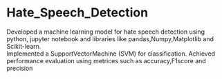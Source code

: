 # Hate_Speech_Detection
Developed a machine learning model for hate speech detection using python, jupyter notebook and libraries like pandas,Numpy,Matplotlib and Scikit-learn.   
Implemented a SupportVectorMachine (SVM) for classification. Achieved performance evaluation using metrices such as accuracy,F1score and precision 
